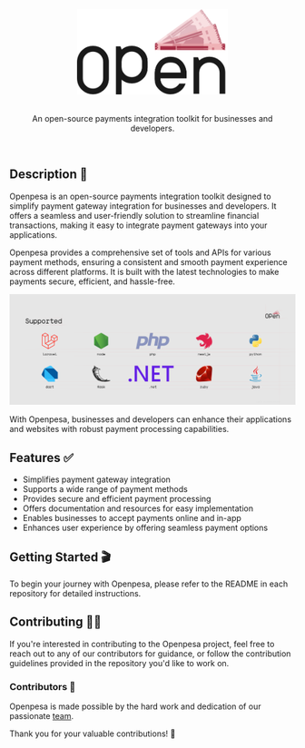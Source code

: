 <a href="https://github.com/openpesa">
  <div align="center">
    <picture>
      <source height="150px" media="(prefers-color-scheme: dark)" srcset="../assets/img/brand/logo/brand.png">
      <img height="150px" alt="Openpesa" src="../assets/img/brand/logo/brand-alt.png">
    </picture>
  </div>
</a>
<br>
<p align="center">An open-source payments integration toolkit for businesses and developers.</p><br>

## Description 📇

Openpesa is an open-source payments integration toolkit designed to simplify payment gateway integration for businesses and developers. It offers a seamless and user-friendly solution to streamline financial transactions, making it easy to integrate payment gateways into your applications.

Openpesa provides a comprehensive set of tools and APIs for various payment methods, ensuring a consistent and smooth payment experience across different platforms. It is built with the latest technologies to make payments secure, efficient, and hassle-free.

<p align="center">
  <picture alt="Credits to Jackson Makinda">
    <source media="(prefers-color-scheme: dark)" srcset="../assets/img/banner/supported.png">
    <img alt="Openpesa Banner" src="../assets/img/banner/supported-alt.png">
  </picture>
</p>

With Openpesa, businesses and developers can enhance their applications and websites with robust payment processing capabilities.

## Features ✅

- Simplifies payment gateway integration
- Supports a wide range of payment methods
- Provides secure and efficient payment processing
- Offers documentation and resources for easy implementation
- Enables businesses to accept payments online and in-app
- Enhances user experience by offering seamless payment options

## Getting Started 🎬

To begin your journey with Openpesa, please refer to the README in each repository for detailed instructions.

## Contributing 🤝🏽

If you're interested in contributing to the Openpesa project, feel free to reach out to any of our contributors for guidance, or follow the contribution guidelines provided in the repository you'd like to work on.

### Contributors 👥

Openpesa is made possible by the hard work and dedication of our passionate [team](https://github.com/orgs/openpesa/people).

Thank you for your valuable contributions! 🧡
